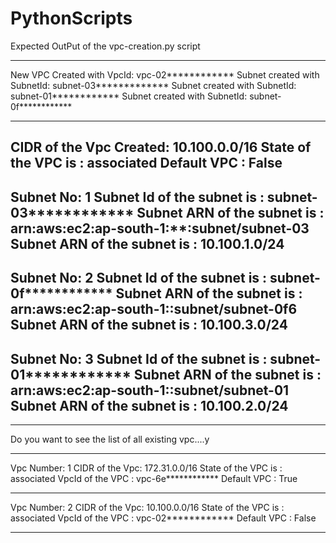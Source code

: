 # PythonScripts

Expected OutPut of the vpc-creation.py script


**************************************************
New VPC Created with VpcId: vpc-02************
Subnet created with SubnetId: subnet-03*************
Subnet created with SubnetId: subnet-01************
Subnet created with SubnetId: subnet-0f************
**************************************************
CIDR of the Vpc Created: 10.100.0.0/16
State of the VPC is : associated
Default VPC : False
--------------------------------------------------
Subnet No: 1
Subnet Id of the subnet is : subnet-03************
Subnet ARN of the subnet is : arn:aws:ec2:ap-south-1:**************:subnet/subnet-03************
Subnet ARN of the subnet is : 10.100.1.0/24
--------------------------------------------------
Subnet No: 2
Subnet Id of the subnet is : subnet-0f************
Subnet ARN of the subnet is : arn:aws:ec2:ap-south-1:************:subnet/subnet-0f6************
Subnet ARN of the subnet is : 10.100.3.0/24
--------------------------------------------------
Subnet No: 3
Subnet Id of the subnet is : subnet-01************
Subnet ARN of the subnet is : arn:aws:ec2:ap-south-1:************:subnet/subnet-01************
Subnet ARN of the subnet is : 10.100.2.0/24
--------------------------------------------------
**************************************************
Do you want to see the list of all existing vpc....y
**************************************************
Vpc Number: 1
CIDR of the Vpc: 172.31.0.0/16
State of the VPC is : associated
VpcId of the VPC : vpc-6e************
Default VPC : True
**************************************************
Vpc Number: 2
CIDR of the Vpc: 10.100.0.0/16
State of the VPC is : associated
VpcId of the VPC : vpc-02************
Default VPC : False
**************************************************
